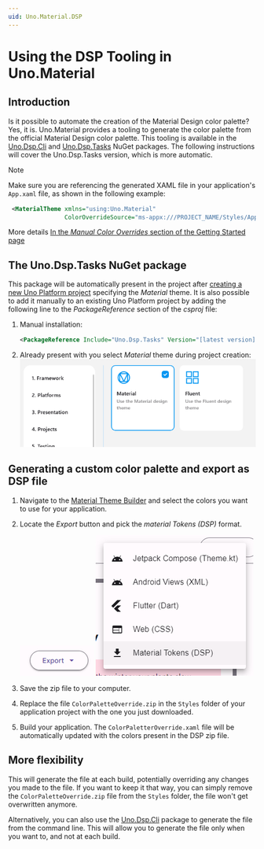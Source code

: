 ```yaml
---
uid: Uno.Material.DSP
---
```


# Using the DSP Tooling in Uno.Material

## Introduction
Is it possible to automate the creation of the Material Design color palette? Yes, it is. Uno.Material provides a tooling to generate the color palette from the official Material Design color palette. This tooling is available in the [Uno.Dsp.Cli](https://nuget.org/packages/Uno.Dsp.Cli) and [Uno.Dsp.Tasks](https://nuget.org/packages/Uno.Dsp.Tasks) NuGet packages. The following instructions will cover the Uno.Dsp.Tasks version, which is more automatic.

> [!NOTE]
> Make sure you are referencing the generated XAML file in your
> application's `App.xaml` file, as shown in the following example:
> ```xml
>  <MaterialTheme xmlns="using:Uno.Material"
>                 ColorOverrideSource="ms-appx:///PROJECT_NAME/Styles/Application/MaterialColorsOverride.xaml" />
> ```
> More details [In the _Manual Color Overrides_ section of the Getting Started page](material-getting-started.md)

## The Uno.Dsp.Tasks NuGet package
This package will be automatically present in the project after [creating a new Uno Platform project](https://aka.platform.uno/get-started) specifying the _Material_ theme. It is also possible to add it manually to an existing Uno Platform project by adding the following line to the _PackageReference_ section of the _csproj_ file:

1. Manual installation:
   ```xml
   <PackageReference Include="Uno.Dsp.Tasks" Version="[latest version]" />
   ```

2. Already present with you select _Material_ theme during project creation:
   ![](assets/material-theme-selection-wizard.png)

## Generating a custom color palette and export as DSP file
1. Navigate to the [Material Theme Builder](https://m3.material.io/theme-builder#/custom) and select the colors you want to use for your application.
2. Locate the _Export_ button and pick the _material Tokens (DSP)_ format.

   ![Export Button](assets\material-theme-builder-export1.png) ![DSP Selection](assets\material-theme-builder-export2.png)
3. Save the zip file to your computer.
4. Replace the file `ColorPaletteOverride.zip` in the `Styles` folder of your application project with the one you just downloaded.
5. Build your application. The `ColorPaletterOverride.xaml` file will be automatically updated with the colors present in the DSP zip file.

## More flexibility
This will generate the file at each build, potentially overriding any changes you made to the file. If you want to keep it that way, you can simply remove the `ColorPaletteOverride.zip` file from the `Styles` folder, the file won't get overwritten anymore.

Alternatively, you can also use the [Uno.Dsp.Cli](https://nuget.org/packages/Uno.Dsp.Cli) package to generate the file from the command line. This will allow you to generate the file only when you want to, and not at each build.
